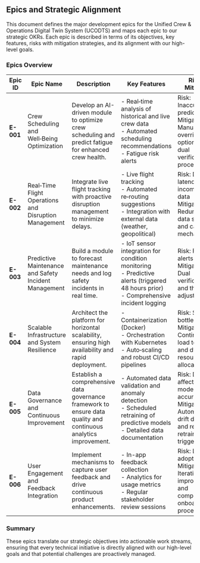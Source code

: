 ## Epics and Strategic Alignment

This document defines the major development epics for the Unified Crew & Operations Digital Twin System (UCODTS) and maps each epic to our strategic OKRs. Each epic is described in terms of its objectives, key features, risks with mitigation strategies, and its alignment with our high-level goals.

### Epics Overview

| **Epic ID** | **Epic Name**                                 | **Description**                                                                                   | **Key Features**                                                                                         | **Risks & Mitigation**                                                                                                     | **OKR Alignment**                         |
|-------------|-----------------------------------------------|---------------------------------------------------------------------------------------------------|----------------------------------------------------------------------------------------------------------|----------------------------------------------------------------------------------------------------------------------------|-------------------------------------------|
| **E-001**   | Crew Scheduling and Well‑Being Optimization   | Develop an AI-driven module to optimize crew scheduling and predict fatigue for enhanced crew health. | - Real‑time analysis of historical and live crew data<br>- Automated scheduling recommendations<br>- Fatigue risk alerts | Risk: Inaccurate predictions<br>Mitigation: Manual override options and dual verification processes                          | Supports OKR-01 (Efficiency) and OKR-05 (Predictive Maintenance Accuracy)  |
| **E-002**   | Real‑Time Flight Operations and Disruption Management | Integrate live flight tracking with proactive disruption management to minimize delays.             | - Live flight tracking<br>- Automated re‑routing suggestions<br>- Integration with external data (weather, geopolitical) | Risk: Data latency or incomplete data<br>Mitigation: Redundant data streams and caching mechanisms                             | Directly supports OKR-01 (Efficiency) and OKR-03 (Safety & Compliance)      |
| **E-003**   | Predictive Maintenance and Safety Incident Management | Build a module to forecast maintenance needs and log safety incidents in real time.                 | - IoT sensor integration for condition monitoring<br>- Predictive alerts (triggered 48 hours prior)<br>- Comprehensive incident logging | Risk: False alerts<br>Mitigation: Dual verification and threshold adjustments                                               | Supports OKR-03 (Safety & Compliance) and OKR-05 (Maintenance Optimization) |
| **E-004**   | Scalable Infrastructure and System Resilience   | Architect the platform for horizontal scalability, ensuring high availability and rapid deployment. | - Containerization (Docker)<br>- Orchestration with Kubernetes<br>- Auto‑scaling and robust CI/CD pipelines  | Risk: Scaling bottlenecks<br>Mitigation: Continuous load testing and dynamic resource allocation                              | Directly addresses OKR-02 (Scalability & Uptime)                          |
| **E-005**   | Data Governance and Continuous Improvement      | Establish a comprehensive data governance framework to ensure data quality and continuous analytics improvement. | - Automated data validation and anomaly detection<br>- Scheduled retraining of predictive models<br>- Detailed data documentation | Risk: Data drift affecting model accuracy<br>Mitigation: Automated drift detection and regular retraining triggers              | Supports OKR-06 (Data Integrity & User Experience)                        |
| **E-006**   | User Engagement and Feedback Integration         | Implement mechanisms to capture user feedback and drive continuous product enhancements.           | - In-app feedback collection<br>- Analytics for usage metrics<br>- Regular stakeholder review sessions      | Risk: Low user adoption<br>Mitigation: Iterative UX improvements and comprehensive onboarding processes                       | Aligns with OKR-04 (User Engagement & Satisfaction)                        |

### Summary
These epics translate our strategic objectives into actionable work streams, ensuring that every technical initiative is directly aligned with our high-level goals and that potential challenges are proactively managed.
